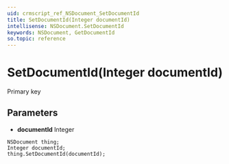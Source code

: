 ```yaml
---
uid: crmscript_ref_NSDocument_SetDocumentId
title: SetDocumentId(Integer documentId)
intellisense: NSDocument.SetDocumentId
keywords: NSDocument, GetDocumentId
so.topic: reference
---
```


# SetDocumentId(Integer documentId)

Primary key

## Parameters

* **documentId** Integer

```crmscript
NSDocument thing;
Integer documentId;
thing.SetDocumentId(documentId);
```

